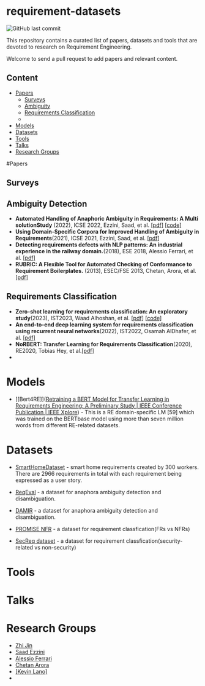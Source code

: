# requirement-datasets
![GitHub last commit](https://img.shields.io/github/last-commit/jdmpku/requirement-datasets)

This repository contains a curated list of papers, datasets and tools that are devoted to research on Requirement Engineering.

Welcome to send a pull request to add papers and relevant content.

## Content
- [Papers](#papers)
  - [Surveys](#surveys)
  - [Ambiguity](#ambiguity)
  - [Requirements Classification](#requirements-classification)
  - ​
- [Models](#models)
- [Datasets](#datasets)
- [Tools](#tools)
- [Talks](#talks)
- [Research Groups](#research-groups)

#Papers
## Surveys

## Ambiguity Detection

- **Automated Handling of Anaphoric Ambiguity in Requirements: A Multi solutionStudy** (2022), ICSE 2022, Ezzini, Saad, et al. [[pdf]](https://dl.acm.org/doi/abs/10.1145/3510003.3510157)  [[code]](https://tinyurl.com/mww2w46t) 
- **Using Domain-Specific Corpora for Improved Handling of Ambiguity in Requirements**(2021), ICSE 2021, Ezzini, Saad, et al. [[pdf]](https://ieeexplore.ieee.org/stamp/stamp.jsp?tp=&arnumber=9402055) 
- **Detecting requirements defects with NLP patterns: An industrial experience in the railway domain.**(2018), ESE 2018, Alessio Ferrari, et al. [[pdf]](https://link.springer.com/article/10.1007/s10664-018-9596-7)
- **RUBRIC: A Flexible Tool for Automated Checking of Conformance to Requirement Boilerplates.** (2013), ESEC/FSE 2013, Chetan, Arora, et al. [[pdf]](https://dl.acm.org/doi/abs/10.1145/2491411.2494591) 


## Requirements Classification
- **Zero-shot learning for requirements classification: An exploratory study**(2023), IST2023, Waad Alhoshan, et al. [[pdf]](https://www.sciencedirect.com/science/article/pii/S0950584923000563) [[code]](https://github.com/waadalhoshan/ZSL4REQ?utm_source=catalyzex.com) 
- **An end-to-end deep learning system for requirements classification using recurrent neural networks**(2022), IST2022, Osamah AlDhafer, et al. [[pdf]](https://www.sciencedirect.com/science/article/pii/S0950584922000428)
- **NoRBERT: Transfer Learning for Requirements Classification**(2020), RE2020, Tobias Hey, et al.[[pdf]](https://ieeexplore.ieee.org/abstract/document/9218141) 
- 


# Models

- [[Bert4RE]]([Retraining a BERT Model for Transfer Learning in Requirements Engineering: A Preliminary Study | IEEE Conference Publication | IEEE Xplore](https://ieeexplore.ieee.org/document/9920081)) - This is a RE domain-specific LM [59] which was trained on the BERTbase model using more than seven million words from different RE-related datasets.

# Datasets

- [SmartHomeDataset](https://crowdre.github.io/murukannaiah-smarthome-requirements-dataset/) - smart home requirements created by 300 workers. There are 2966 requirements in total with each requirement being expressed as a user story.

- [ReqEval](https://github.com/frieden84/nlp4re-reqeval) - a dataset for anaphora ambiguity detection and disambiguation.

- [DAMIR](https://gitlab.uni.lu/sabualhaija/anaphoric-ambiguity) - a dataset for anaphora ambiguity detection and disambiguation.

- [PROMISE NFR](https://zenodo.org/record/268542) - a dataset for requirement classfication(FRs vs NFRs)

- [SecReq dataset](https://zenodo.org/record/4530183) - a dataset for requirement classfication(security-related vs non-security)





# Tools

# Talks

# Research Groups

- [Zhi Jin](https://scholar.google.com/citations?user=ZC7SObAAAAAJ&hl=zh-CN&oi=ao)
- [Saad Ezzini](https://scholar.google.com/citations?user=48ebm6wAAAAJ&hl=zh-CN&oi=ao)
- [Alessio Ferrari](https://scholar.google.com/citations?user=-BlCPzcAAAAJ&hl=zh-CN&oi=ao) 
- [Chetan Arora](https://scholar.google.com/citations?user=YQVqgWwAAAAJ&hl=zh-CN&oi=ao)
- [[Kevin Lano]](https://scholar.google.com/citations?user=JL7C3nMAAAAJ&hl=zh-CN&oi=ao)
- ​













